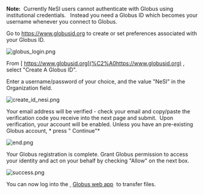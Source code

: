 **Note:**  Currently NeSI users cannot authenticate with Globus using
institutional credentials.   Instead you need a Globus ID which becomes
your username whenever you connect to Globus.  

Go to
<a href="https://www.globusid.org/" class="external-link">https://www.globusid.org</a>
to create or set preferences associated with your Globus ID.

![globus\_login.png](img/globus_login.png)

From [ https://www.globusid.org](%C2%A0https://www.globusid.org) ,
select "Create A Globus ID".

Enter a username/password of your choice, and the value "NeSI" in the
Organization field.

![create\_id\_nesi.png](img/create_id_nesi.png) 

Your email address will be verified - check your email and copy/paste
the verification code you receive into the next page and submit.  Upon
verification, your account will be enabled. Unless you have an
pre-existing Globus account, * press "<span class="wysiwyg-color-blue">
Continue"</span>*

![end.png](img/end.png)

Your Globus registration is complete. Grant Globus permission to access
your identity and act on your behalf by checking "Allow" on the next
box.

![success.png](img/success.png)

You can now log into the
<a href="https://www.globus.org/" class="external-link"> </a>
<a href="https://www.globus.org/app/transfer" class="external-link">Globus web app</a>
 to transfer files.

